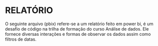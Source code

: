 
# RELATÓRIO 

O seguinte arquivo (pbix) refere-se a um relatório feito em power bi, é um desafio de código na trilha de formação do curso Análise de dados. Ele fornece diversas interações e formas de observar os dados assim como filtros de datas.


